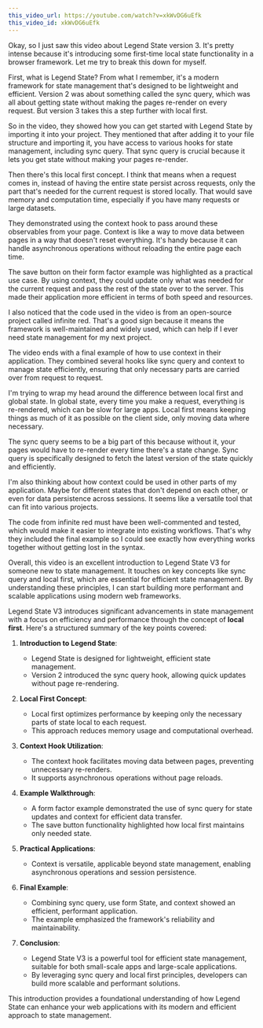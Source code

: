 ```yaml
---
this_video_url: https://youtube.com/watch?v=xkWvDG6uEfk
this_video_id: xkWvDG6uEfk
---
```

<think>
Okay, so I just saw this video about Legend State version 3. It's pretty intense because it's introducing some first-time local state functionality in a browser framework. Let me try to break this down for myself.

First, what is Legend State? From what I remember, it's a modern framework for state management that's designed to be lightweight and efficient. Version 2 was about something called the sync query, which was all about getting state without making the pages re-render on every request. But version 3 takes this a step further with local first.

So in the video, they showed how you can get started with Legend State by importing it into your project. They mentioned that after adding it to your file structure and importing it, you have access to various hooks for state management, including sync query. That sync query is crucial because it lets you get state without making your pages re-render.

Then there's this local first concept. I think that means when a request comes in, instead of having the entire state persist across requests, only the part that's needed for the current request is stored locally. That would save memory and computation time, especially if you have many requests or large datasets.

They demonstrated using the context hook to pass around these observables from your page. Context is like a way to move data between pages in a way that doesn't reset everything. It's handy because it can handle asynchronous operations without reloading the entire page each time.

The save button on their form factor example was highlighted as a practical use case. By using context, they could update only what was needed for the current request and pass the rest of the state over to the server. This made their application more efficient in terms of both speed and resources.

I also noticed that the code used in the video is from an open-source project called infinite red. That's a good sign because it means the framework is well-maintained and widely used, which can help if I ever need state management for my next project.

The video ends with a final example of how to use context in their application. They combined several hooks like sync query and context to manage state efficiently, ensuring that only necessary parts are carried over from request to request.

I'm trying to wrap my head around the difference between local first and global state. In global state, every time you make a request, everything is re-rendered, which can be slow for large apps. Local first means keeping things as much of it as possible on the client side, only moving data where necessary.

The sync query seems to be a big part of this because without it, your pages would have to re-render every time there's a state change. Sync query is specifically designed to fetch the latest version of the state quickly and efficiently.

I'm also thinking about how context could be used in other parts of my application. Maybe for different states that don't depend on each other, or even for data persistence across sessions. It seems like a versatile tool that can fit into various projects.

The code from infinite red must have been well-commented and tested, which would make it easier to integrate into existing workflows. That's why they included the final example so I could see exactly how everything works together without getting lost in the syntax.

Overall, this video is an excellent introduction to Legend State V3 for someone new to state management. It touches on key concepts like sync query and local first, which are essential for efficient state management. By understanding these principles, I can start building more performant and scalable applications using modern web frameworks.
</think>

Legend State V3 introduces significant advancements in state management with a focus on efficiency and performance through the concept of **local first**. Here's a structured summary of the key points covered:

1. **Introduction to Legend State**:
   - Legend State is designed for lightweight, efficient state management.
   - Version 2 introduced the sync query hook, allowing quick updates without page re-rendering.

2. **Local First Concept**:
   - Local first optimizes performance by keeping only the necessary parts of state local to each request.
   - This approach reduces memory usage and computational overhead.

3. **Context Hook Utilization**:
   - The context hook facilitates moving data between pages, preventing unnecessary re-renders.
   - It supports asynchronous operations without page reloads.

4. **Example Walkthrough**:
   - A form factor example demonstrated the use of sync query for state updates and context for efficient data transfer.
   - The save button functionality highlighted how local first maintains only needed state.

5. **Practical Applications**:
   - Context is versatile, applicable beyond state management, enabling asynchronous operations and session persistence.

6. **Final Example**:
   - Combining sync query, use form State, and context showed an efficient, performant application.
   - The example emphasized the framework's reliability and maintainability.

7. **Conclusion**:
   - Legend State V3 is a powerful tool for efficient state management, suitable for both small-scale apps and large-scale applications.
   - By leveraging sync query and local first principles, developers can build more scalable and performant solutions.

This introduction provides a foundational understanding of how Legend State can enhance your web applications with its modern and efficient approach to state management.
